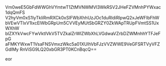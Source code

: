 Vm0weE5GbFdWWGhVYmtwT1ZtMVNWMVl3WkRSV2JHeFZVMnhPYWxac1dqQmFS
V2hyVm0xS1IyTkliRmRXCk0xSlFWbXhhUzJOc1duRldiRlpwQ2xJeWFIbFhW
bVEwVTIxV1IxcElWbGRpUm5CVVEyMUtSbGRZY0ZkWApTRUpFVmtSS1UxWXhW
blZXYkVwcFYwVktlVkV5TVZkalZrWlZWbXhLVGdwaVZrbDZWMnhhYTFJeFpG
aFMKYWxwT1VsaFNSVmxzWkc5a01XUlhVbFJzVVZWWE9VeGFSRTVyVFZGdlMy
RnViSG9LQ20xbGR3PT0KCnBqcQ==

eor